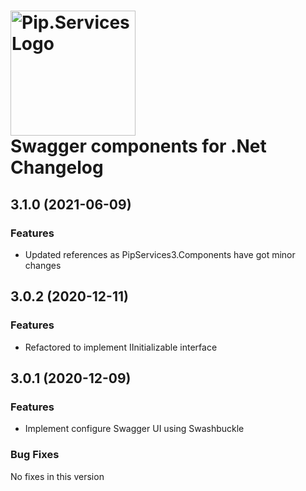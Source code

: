 # <img src="https://uploads-ssl.webflow.com/5ea5d3315186cf5ec60c3ee4/5edf1c94ce4c859f2b188094_logo.svg" alt="Pip.Services Logo" width="200"> <br/> Swagger components for .Net Changelog

## <a name="3.1.0"></a> 3.1.0 (2021-06-09) 

### Features
* Updated references as PipServices3.Components have got minor changes

## <a name="3.0.2"></a> 3.0.2 (2020-12-11)

### Features
* Refactored to implement IInitializable interface


## <a name="3.0.1"></a> 3.0.1 (2020-12-09)

### Features
* Implement configure Swagger UI using Swashbuckle

### Bug Fixes
No fixes in this version

